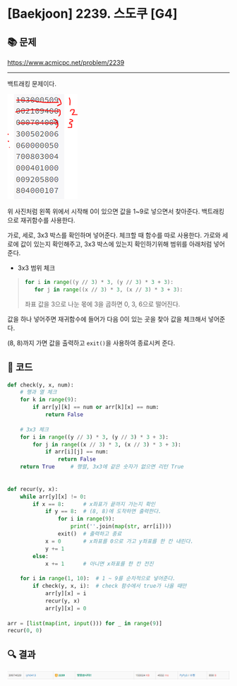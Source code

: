 # [Baekjoon] 2239. 스도쿠 [G4]

## 📚 문제

https://www.acmicpc.net/problem/2239

---

백트래킹 문제이다.

![image-20220305151522362](README.assets/image-20220305151522362.png)

위 사진처럼 왼쪽 위에서 시작해 0이 있으면 값을 1~9로 넣으면서 찾아준다. 백트래킹으로 재귀함수를 사용한다. 

가로, 세로, 3x3 박스를 확인하며 넣어준다. 체크할 때 함수를 따로 사용한다. 가로와 세로에 값이 있는지 확인해주고, 3x3 박스에 있는지 확인하기위해 범위를 아래처럼 넣어준다.

- 3x3 범위 체크

>```python
>for i in range((y // 3) * 3, (y // 3) * 3 + 3):
>    for j in range((x // 3) * 3, (x // 3) * 3 + 3):
>```
>
>좌표 값을 3으로 나눈 몫에 3을 곱하면 0, 3, 6으로 떨어진다.

값을 하나 넣어주면 재귀함수에 들어가 다음 0이 있는 곳을 찾아 값을 체크해서 넣어준다. 

(8, 8)까지 가면 값을 출력하고 `exit()`을 사용하여 종료시켜 준다.

## 📒 코드

```python
def check(y, x, num):
    # 행과 열 체크
    for k in range(9):
        if arr[y][k] == num or arr[k][x] == num:
            return False

    # 3x3 체크
    for i in range((y // 3) * 3, (y // 3) * 3 + 3):
        for j in range((x // 3) * 3, (x // 3) * 3 + 3):
            if arr[i][j] == num:
                return False
    return True     # 행렬, 3x3에 같은 숫자가 없으면 리턴 True


def recur(y, x):
    while arr[y][x] != 0:
        if x == 8:      # x좌표가 끝까지 가는지 확인
            if y == 8:  # (8, 8)에 도착하면 출력한다.
                for i in range(9):
                    print(''.join(map(str, arr[i])))
                exit()  # 출력하고 종료
            x = 0       # x좌표를 0으로 가고 y좌표를 한 칸 내린다.
            y += 1
        else:
            x += 1      # 아니면 x좌표를 한 칸 전진

    for i in range(1, 10):  # 1 ~ 9를 순차적으로 넣어준다.
        if check(y, x, i):  # check 함수에서 true가 나올 때만
            arr[y][x] = i
            recur(y, x)
            arr[y][x] = 0

arr = [list(map(int, input())) for _ in range(9)]
recur(0, 0)
```

## 🔍 결과

![image-20220305173901031](README.assets/image-20220305173901031.png)
